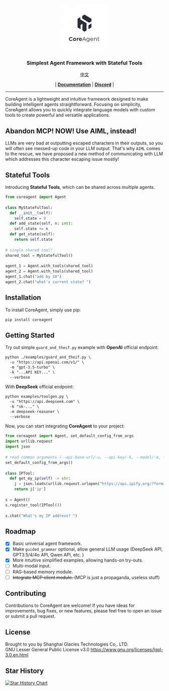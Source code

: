 <p align="center">
  <picture>
    <img alt="CoreAgent" src="https://raw.githubusercontent.com/CoreAgent-Project/CoreAgent/main/assets/coreagent.png" width=30%>
  </picture>
</p>

<h3 align="center">
Simplest Agent Framework with Stateful Tools
</h3>

<p align="center">
<a href="https://github.com/CoreAgent-Project/CoreAgent/blob/main/README.zh.md">中文</a>
</p>
<p align="center">
| <a href="https://github.com/CoreAgent-Project/CoreAgent/blob/main/docs/Documentation.md"><b>Documentation</b></a> | <a href="https://discord.gg/Hytrg9UXgU"><b>Discord</b></a> |
</p>

----

CoreAgent is a lightweight and intuitive framework designed to make building intelligent agents straightforward. Focusing on simplicity, CoreAgent allows you to quickly integrate language models with custom tools to create powerful and versatile applications. 

## Abandon MCP! NOW! Use AIML, instead! 
LLMs are very bad at outputting escaped characters in their outputs, so you will often see messed-up code in your LLM output. 
That's why `AIML` comes to the rescue, we have proposed a new method of communicating with LLM which addresses this character escaping issue mostly! 

## Stateful Tools
Introducing **Stateful Tools**, which can be shared across multiple agents.  
```python
from coreagent import Agent

class MyStatefulTool:
  def __init__(self):
    self.state = 0
  def add_state(self, n: int):
    self.state += n
  def get_state(self):
    return self.state

# single shared tool! 
shared_tool = MyStatefulTool()

agent_1 = Agent.with_tools(shared_tool)
agent_2 = Agent.with_tools(shared_tool)
agent_1.chat("add by 10")
agent_2.chat("what's current state? ")
```

## Installation

To install CoreAgent, simply use pip:

```bash
pip install coreagent
````

## Getting Started

Try out simple `guard_and_theif.py` example with **OpenAI** official endpoint: 
```shell
python ./examples/guard_and_theif.py \
  -u "https://api.openai.com/v1/" \
  -m "gpt-3.5-turbo" \
  -k "...API KEY..." \
  --verbose
```

With **DeepSeek** official endpoint: 
```shell
python examples/toolgen.py \
  -u "https://api.deepseek.com" \
  -k "sk-..." \
  -m deepseek-reasoner \
  --verbose
```

Now, you can start integrating **CoreAgent** to your project:

```python
from coreagent import Agent, set_default_config_from_args
import urllib.request
import json

# read common arguments (--api-base-url/-u, --api-key/-k, --model/-m, --verbose/-v, --guided/-g)
set_default_config_from_args()

class IPTool:
  def get_my_ip(self) -> str:
    j = json.loads(urllib.request.urlopen("https://api.ipify.org/?format=json").read().decode())
    return j['ip']

s = Agent()
s.register_tool(IPTool())

s.chat("What's my IP address? ")
```

## Roadmap
- [x] Basic universal agent framework. 
- [x] Make `guided_grammar` optional, allow general LLM usage (DeepSeek API, GPT3.5/4/4o API, Qwen API, etc. )
- [x] More intuitive simplified examples, allowing hands-on try-outs.
- [ ] Multi-modal input. 
- [ ] RAG-based memory module. 
- [ ] <s>Integrate MCP client module. </s> (MCP is just a propaganda, useless stuff)

## Contributing

Contributions to CoreAgent are welcome! If you have ideas for improvements, bug fixes, or new features, please feel free to open an issue or submit a pull request.

## License
Brought to you by Shanghai Glacies Technologies Co,. LTD. <br />
GNU Lesser General Public License v3.0
https://www.gnu.org/licenses/lgpl-3.0.en.html

## Star History

[![Star History Chart](https://api.star-history.com/svg?repos=CoreAgent-Project/CoreAgent&type=Date)](https://www.star-history.com/#CoreAgent-Project/CoreAgent&Date)
